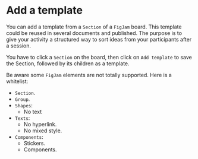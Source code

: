 # Add a template

You can add a template from a `Section` of a `FigJam` board. This template could be reused in several documents and published. The purpose is to give your activity a structured way to sort ideas from your participants after a session.

You have to click a `Section` on the board, then click on `Add template` to save the  Section, followed by its children as a template.

Be aware some `FigJam` elements are not totally supported. Here is a whitelist:

* `Section`.
* `Group`.
* `Shapes`:
  * No text
* `Texts`:
  * No hyperlink.
  * No mixed style.
* `Components`:
  * Stickers.
  * Components.
